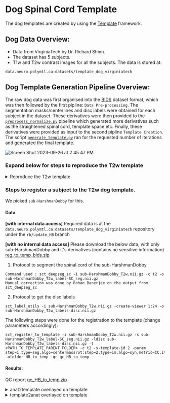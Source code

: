 # Dog Spinal Cord Template
The dog templates are created by using the [Template](https://github.com/neuropoly/template) framework.


## Dog Data Overview:
- Data from VirginiaTech by Dr. Richard Shinn.
- The dataset has 5 subjects.
- T1w and T2w contrast images for all the subjects.
The data is stored at:
~~~
data.neuro.polymtl.ca:datasets/template_dog_virginiatech
~~~


## Dog Template Generation Pipeline Overview:
The raw dog data was first organised into the [BIDS](https://bids-specification.readthedocs.io/en/stable/) dataset format, which was then followed by the first pipline: `Data Pre-processing`. The segmentation masks/centerlines and disc labels were obtained for each subject in the dataset. These derivatives were then provided to the [`preprocess_normalize.py`](https://github.com/neuropoly/template/blob/a7915f4ccfa075a5d31f4ea84bb9761d42710e9e/preprocess_normalize.py) pipeline which generated more derivatives such as the straightened spinal cord, template space etc. Finally, these derivatives were provided as input to the second pipline `Template Creation`. The script [`generate_template.py`](https://github.com/neuropoly/template/blob/a7915f4ccfa075a5d31f4ea84bb9761d42710e9e/generate_template.py) ran for the requested number of iterations and generated the final template. 

![Screen Shot 2023-09-26 at 2 45 47 PM](https://github.com/spinalcordtoolbox/template-dog/assets/25586344/3f87b720-f1b8-498c-a80f-b641b79c33f8)

### Expand below for steps to reproduce the T2w template
<details>
<summary>Reproduce the T2w template</summary>
<br>


### 1. Clone this repository:
~~~
git clone https://github.com/spinalcordtoolbox/template-dog
cd template-dog
~~~

### 2. Download the data (internal)
[If you are an external user, please open an issue regarding data access and we will get back to you.]
~~~
git clone git@data.neuro.polymtl.ca:datasets/template_dog_virginiatech
cd template_dog_virginiatech
git checkout b4be9769cb0474c14c38261777f97e52081dde4c
git annex get .
cd ..
~~~

### 3. Clone the template repository:
~~~
git clone https://github.com/neuropoly/template
cd template
~~~

⚠️ Depencies like `Spinal Cord Toolbox`, `Scoop` installations have not been mentioned here, please go through the [template](https://github.com/neuropoly/template) repository for the setup.

### 4. Running the `preprocessing` pipeline:
Once the `template` repository is setup, you are ready to the preprocessing pipeline in order to get the different derivatives such as `straightened_spinalcord` and `template space` which will be used for generating the templates in the next steps. 

~~~
mv ./configuration_T1w.json .
mv ./configuration_T2w.json .
python preprocess_normalize.py configuration_T1w.json
python preprocess_normalize.py configuration_T2w.json
~~~

### 5. Setup data on Digital Research Alliance of Canada (DRAC):
The above step should have generated all the required derivatives. 
~~~
Login into the Digital Research Alliance of Canada (the Alliance) High-Performance Computer (HCP)
5.1. cd scratch
5.2. mkdir template-dog
5.3. cd template-dog
5.4. git clone https://github.com/neuropoly/template

Copy derivatives from the template_dog_virginiatech dataset to scratch. You can either use SCP or simply drag and drop.

5.5. cd template
5.6. Make changes to the subjects.csv path in the generate_template.py script. It is expected that to find the subjects.csv file inside derivatives/template
5.7. Make chnages to the path names in the subjects.csv
~~~

Alternatively, you also have the option to run the template generation pipeline on your local machine (note; This takes significantly more time that DRAC)
~~~
python generate_template.py
~~~


### 6. Template generation:
Please follow the dependency instructions to setup dependencies on DRAC from the [template](https://github.com/neuropoly/template) repository (Steps 2)

~~~
6.1. Create a template_pipeline.sh file
6.2. Copy paste the following into the above created file

#!/bin/bash
python -m scoop -vvv generate_template.py

6.3. sbatch --time=24:00:00  --mem-per-cpu 4000 template_pipeline.sh
~~~

⚠️ To reproduce the T2w template from the release in `r20240702`, use all the 5 subjects and change the template generation parameters in `generate_template.py` with the below values:

```
'symmetric': True,
 'protocol': [{'iter': 3, 'level': 8},
              {'iter': 3, 'level': 4},
              {'iter': 3, 'level': 2},
              {'iter': 3, 'level': 1},
              {'iter': 3, 'level': 0.5}],
 'refine': True
```

### 7. Conversion MNC to NII:
Inside the template folder, you are expected to find a `model_n_all` folder in which the tem,plate iterations are saved. After the pipeline has finished running, the `.mnc` file needs to be converted to `.nii` format in order to get the final template. The pipeline would give outputs with the name: avg.XXX.mnc, where `XXX` is the nth iteration. To convert it to the `.nii` format, run the following command:

~~~
mnc2nii PATH_TO/avg.XXX.mnc PATH_TO/template_XXX.nii
~~~

</details>

### Steps to register a subject to the T2w dog template. 

We picked `sub-HarshmanDobby` for this.

#### Data

**[with internal data access]** Required data is at the `data.neuro.polymtl.ca:datasets/template_dog_virginiatech` repository under the `rb/update_HB` branch

**[with no internal data access]** Please download the below data, with only sub-HarshmanDobby and it's derivatives (contains no sensitive information)
[reg_to_temp_bids.zip](https://github.com/user-attachments/files/16071719/reg_to_temp_bids.zip)

1. Protocol to segment the spinal cord of the sub-HarshmanDobby
```
Command used : sct_deepseg_sc -i sub-HarshmanDobby_T2w.nii.gz -c t2 -o sub-HarshmanDobby_T2w_label-SC_seg.nii.gz
Manual correction was done by Rohan Banerjee on the output from sct_deepseg_sc
```

2. Protocol to get the disc labels
```
sct_label_utils -i sub-HarshmanDobby_T2w.nii.gz -create-viewer 1:24 -o sub-HarshmanDobby_T2w_labels-disc.nii.gz
```

The following steps were done for the registration to the template (change parameters accordingly):
```
sct_register_to_template -i sub-HarshmanDobby_T2w.nii.gz -s sub-HarshmanDobby_T2w_label-SC_seg.nii.gz -ldisc sub-HarshmanDobby_T2w_labels-disc.nii.gz -t <PATH_TO_TEMPLATE_PARENT_FOLDER> -c t2 -s-template-id 2 -param step=1,type=seg,algo=centermassrot:step=2,type=im,algo=syn,metric=CC,iter=3 -ofolder HB_to_temp -qc qc_HB_to_temp
```

#### Results:
QC report
[qc_HB_to_temp.zip](https://github.com/user-attachments/files/16071820/qc_HB_to_temp.zip)

<details>
<summary>anat2template overlayed on template</summary>
<br>

https://github.com/spinalcordtoolbox/template-dog/assets/25586344/f753a5b7-cf0b-4882-8137-1bf1072f3ea4
</details>

<details>
<summary>template2anat overlayed on template</summary>
<br>

https://github.com/spinalcordtoolbox/template-dog/assets/25586344/11743718-fc78-4364-8d79-f4005b2f7399

</br>
